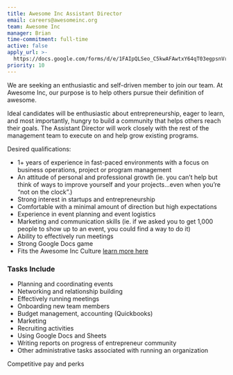 ```yaml
---
title: Awesome Inc Assistant Director
email: careers@awesomeinc.org
team: Awesome Inc
manager: Brian
time-commitment: full-time
active: false
apply_url: >-
  https://docs.google.com/forms/d/e/1FAIpQLSeo_C5kwAFAwtxY64qT03egpsnVrwjGc-5UNezZ4HLwQj5SGA/viewform?usp=pp_url&entry.986034689
priority: 10
---
```

We are seeking an enthusiastic and self-driven member to join our team. At Awesome Inc, our purpose is to help others pursue their definition of awesome.

Ideal candidates will be enthusiastic about entrepreneurship, eager to learn, and most importantly, hungry to build a community that helps others reach their goals. The Assistant Director will work closely with the rest of the management team to execute on and help grow existing programs.

Desired qualifications:
  * 1+ years of experience in fast-paced environments with a focus on business operations, project or program management
  * An attitude of personal and professional growth (ie. you can’t help but think of ways to improve yourself and your projects...even when you’re “not on the clock”.)
  * Strong interest in startups and entrepreneurship
  * Comfortable with a minimal amount of direction but high expectations
  * Experience in event planning and event logistics
  * Marketing and communication skills (ie. if we asked you to get 1,000 people to show up to an event, you could find a way to do it)
  * Ability to effectively run meetings
  * Strong Google Docs game
  * Fits the Awesome Inc Culture [learn more here](https://www.awesomeinc.org/culture-book-3.1.pdf)

### Tasks Include
  * Planning and coordinating events
  * Networking and relationship building
  * Effectively running meetings
  * Onboarding new team members
  * Budget management, accounting (Quickbooks)
  * Marketing
  * Recruiting activities    
  * Using Google Docs and Sheets
  * Writing reports on progress of entrepreneur community
  * Other administrative tasks associated with running an organization

Competitive pay and perks
